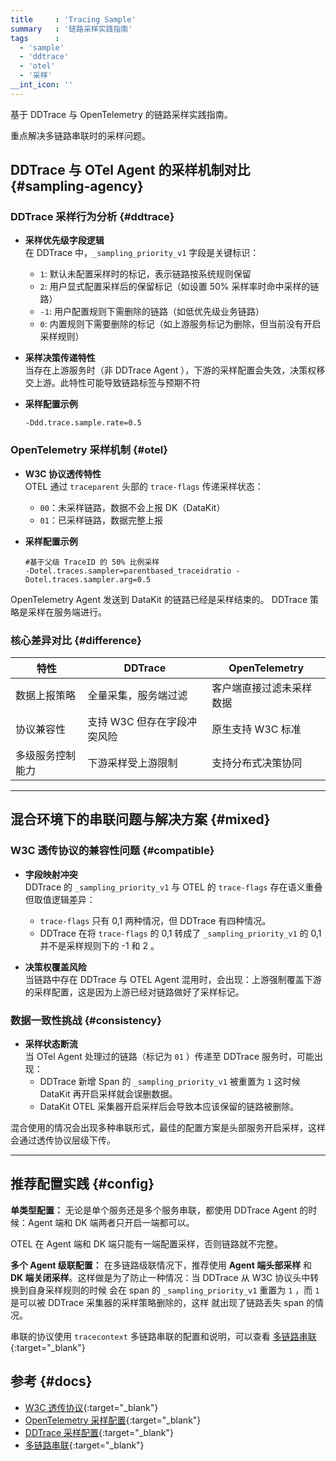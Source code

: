 ```yaml
---
title     : 'Tracing Sample'
summary   : '链路采样实践指南'
tags      :
  - 'sample'
  - 'ddtrace'
  - 'otel'
  - '采样'
__int_icon: ''
---
```



基于 DDTrace 与 OpenTelemetry 的链路采样实践指南。

重点解决多链路串联时的采样问题。

## DDTrace 与 OTel Agent 的采样机制对比 {#sampling-agency}

### DDTrace 采样行为分析 {#ddtrace}

- **采样优先级字段逻辑**  
  在 DDTrace 中，`_sampling_priority_v1` 字段是关键标识：
    - `1`: 默认未配置采样时的标记，表示链路按系统规则保留
    - `2`: 用户显式配置采样后的保留标记（如设置 50% 采样率时命中采样的链路）
    - `-1`: 用户配置规则下需删除的链路（如低优先级业务链路）
    - `0`: 内置规则下需要删除的标记（如上游服务标记为删除，但当前没有开启采样规则）

- **采样决策传递特性**  
  当存在上游服务时（非 DDTrace Agent ），下游的采样配置会失效，决策权移交上游。此特性可能导致链路标签与预期不符

- **采样配置示例**

  ```shell
  -Ddd.trace.sample.rate=0.5
  ```

### OpenTelemetry 采样机制 {#otel}

- **W3C 协议透传特性**  
  OTEL 通过 `traceparent` 头部的 `trace-flags` 传递采样状态：
    - `00`：未采样链路，数据不会上报 DK（DataKit）
    - `01`：已采样链路，数据完整上报

- **采样配置示例**

  ```shell
  #基于父级 TraceID 的 50% 比例采样
  -Dotel.traces.sampler=parentbased_traceidratio -Dotel.traces.sampler.arg=0.5
  ```

OpenTelemetry Agent 发送到 DataKit 的链路已经是采样结束的。 DDTrace 策略是采样在服务端进行。

### 核心差异对比 {#difference}

| 特性                | DDTrace                     | OpenTelemetry          |
|---------------------|-----------------------------|------------------------|
| 数据上报策略        | 全量采集，服务端过滤        | 客户端直接过滤未采样数据 |
| 协议兼容性          | 支持 W3C 但存在字段冲突风险   | 原生支持 W3C 标准        |
| 多级服务控制能力    | 下游采样受上游限制          | 支持分布式决策协同      |

---

## 混合环境下的串联问题与解决方案 {#mixed}

### W3C 透传协议的兼容性问题 {#compatible}

- **字段映射冲突**  
  DDTrace 的 `_sampling_priority_v1` 与 OTEL 的 `trace-flags` 存在语义重叠但取值逻辑差异：
    - `trace-flags` 只有 0,1 两种情况，但 DDTrace 有四种情况。
    - DDTrace 在将 `trace-flags` 的 0,1 转成了 `_sampling_priority_v1` 的 0,1 并不是采样规则下的 -1 和 2 。

- **决策权覆盖风险**  
  当链路中存在 DDTrace 与 OTEL Agent 混用时，会出现：上游强制覆盖下游的采样配置，这是因为上游已经对链路做好了采样标记。


### 数据一致性挑战 {#consistency}

- **采样状态断流**  
  当 OTel Agent 处理过的链路（标记为 `01` ）传递至 DDTrace 服务时，可能出现：
    - DDTrace 新增 Span 的 `_sampling_priority_v1` 被重置为 `1` 这时候 DataKit 再开启采样就会误删数据。
    - DataKit OTEL 采集器开启采样后会导致本应该保留的链路被删除。


混合使用的情况会出现多种串联形式，最佳的配置方案是头部服务开启采样，这样会通过透传协议层级下传。

---

## 推荐配置实践 {#config}

**单类型配置：**
  无论是单个服务还是多个服务串联，都使用 DDTrace Agent 的时候：Agent 端和 DK 端两者只开启一端都可以。

  OTEL 在 Agent 端和 DK 端只能有一端配置采样，否则链路就不完整。



**多个 Agent 级联配置：**
  在多链路级联情况下，推荐使用 **Agent 端头部采样** 和 **DK 端关闭采样**。这样做是为了防止一种情况：当 DDTrace 从 W3C 协议头中转换到自身采样规则的时候
  会在 span 的 `_sampling_priority_v1` 重置为 `1` ，而 `1` 是可以被 DDTrace 采集器的采样策略删除的，这样 就出现了链路丢失 span 的情况。

  串联的协议使用 `tracecontext` 多链路串联的配置和说明，可以查看 [多链路串联](tracing-propagator.md){:target="_blank"}


## 参考 {#docs}

- [W3C 透传协议](https://www.w3.org/TR/trace-context/){:target="_blank"}
- [OpenTelemetry 采样配置](https://opentelemetry.io/docs/specs/otel/configuration/sdk-environment-variables/#general-sdk-configuration){:target="_blank"}
- [DDTrace 采样配置](https://docs.datadoghq.com/tracing/trace_pipeline/ingestion_mechanisms/?tab=java#in-tracing-libraries-user-defined-rules){:target="_blank"}
- [多链路串联](tracing-propagator.md){:target="_blank"}
